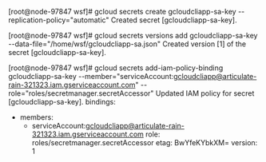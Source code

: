 
[root@node-97847 wsf]# gcloud secrets create gcloudcliapp-sa-key --replication-policy="automatic"
Created secret [gcloudcliapp-sa-key].


[root@node-97847 wsf]# gcloud secrets versions add gcloudcliapp-sa-key --data-file="/home/wsf/gcloudcliapp-sa.json"
Created version [1] of the secret [gcloudcliapp-sa-key].


[root@node-97847 wsf]# gcloud secrets add-iam-policy-binding gcloudcliapp-sa-key --member="serviceAccount:gcloudcliapp@articulate-rain-321323.iam.gserviceaccount.com" --role="roles/secretmanager.secretAccessor"
Updated IAM policy for secret [gcloudcliapp-sa-key].
bindings:
- members:
  - serviceAccount:gcloudcliapp@articulate-rain-321323.iam.gserviceaccount.com
  role: roles/secretmanager.secretAccessor
etag: BwYfeKYbkXM=
version: 1
